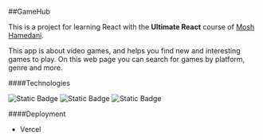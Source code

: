 ##GameHub

This is a project for learning React with the **Ultimate React** course of [Mosh Hamedani](https://codewithmosh.com).

This app is about video games, and helps you find new and interesting games to play. On this web page you can search for games by platform, genre and more.

####Technologies

![Static Badge](https://img.shields.io/badge/React-blue?logo=react&logoColor=%231c6e91&labelColor=white&color=%231c6e91) ![Static Badge](https://img.shields.io/badge/TypeScript-white?logo=typescript&logoColor=%2355a4fa&labelColor=white&color=white) ![Static Badge](https://img.shields.io/badge/Chakra%20UI-white?logo=chakraui&link=https%3A%2F%2Fchakra-ui.com%2F)

####Deployment

- Vercel

